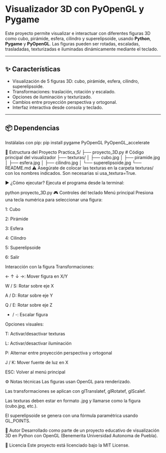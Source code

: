 # Visualizador 3D con PyOpenGL y Pygame

Este proyecto permite visualizar e interactuar con diferentes figuras 3D como cubo, pirámide, esfera, cilindro y superelipsoide, usando **Python**, **Pygame** y **PyOpenGL**. Las figuras pueden ser rotadas, escaladas, trasladadas, texturizadas e iluminadas dinámicamente mediante el teclado.

---

## ✨ Características

- Visualización de 5 figuras 3D: cubo, pirámide, esfera, cilindro, superelipsoide.
- Transformaciones: traslación, rotación y escalado.
- Opciones de iluminación y texturizado.
- Cambios entre proyección perspectiva y ortogonal.
- Interfaz interactiva desde consola y teclado.

---

## 📦 Dependencias

Instálalas con pip:
pip install pygame PyOpenGL PyOpenGL_accelerate

📁 Estructura del Proyecto
Practica_5/
├── proyecto_3D.py         # Código principal del visualizador
├── texturas/
│   ├── cubo.jpg
│   ├── piramide.jpg
│   ├── esfera.jpg
│   ├── cilindro.jpg
│   └── superelipsoide.jpg
└── README.md
⚠️ Asegúrate de colocar las texturas en la carpeta texturas/ con los nombres indicados. Son necesarias si usa_textura=True.

▶️ ¿Cómo ejecutar?
Ejecuta el programa desde la terminal:

python proyecto_3D.py
🎮 Controles del teclado
Menú principal
Presiona una tecla numérica para seleccionar una figura:

1: Cubo

2: Pirámide

3: Esfera

4: Cilindro

5: Superelipsoide

6: Salir

Interacción con la figura
Transformaciones:

← ↑ ↓ →: Mover figura en X/Y

W / S: Rotar sobre eje X

A / D: Rotar sobre eje Y

Q / E: Rotar sobre eje Z

+ / -: Escalar figura

Opciones visuales:

T: Activar/desactivar texturas

L: Activar/desactivar iluminación

P: Alternar entre proyección perspectiva y ortogonal

J / K: Mover fuente de luz en X

ESC: Volver al menú principal

⚙️ Notas técnicas
Las figuras usan OpenGL para renderizado.

Las transformaciones se aplican con glTranslatef, glRotatef, glScalef.

Las texturas deben estar en formato .jpg y llamarse como la figura (cubo.jpg, etc.).

El superelipsoide se genera con una fórmula paramétrica usando GL_POINTS.

👤 Autor
Desarrollado como parte de un proyecto educativo de visualización 3D en Python con OpenGL (Benemerita Universidad Autonoma de Puebla).

📄 Licencia
Este proyecto está licenciado bajo la MIT License.
